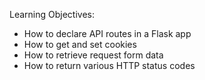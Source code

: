 Learning Objectives:

- How to declare API routes in a Flask app
- How to get and set cookies
- How to retrieve request form data
- How to return various HTTP status codes
